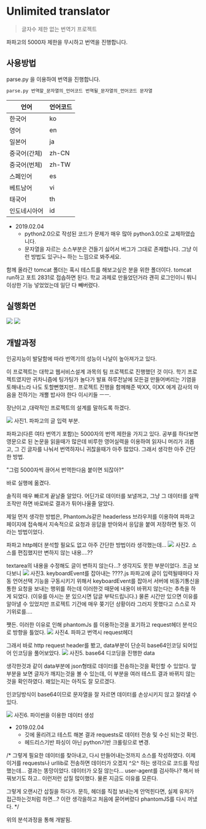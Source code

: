 # Unlimited translator
> 글자수 제한 없는 번역기 프로젝트

파파고의 5000자 제한을 무시하고 번역을 진행합니다.

## 사용방법
parse.py 을 이용하여 번역을 진행합니다.

```sh
parse.py 번역할_문자열의_언어코드 번역될_문자열의_언어코드 문자열
```

| 언어           | 언어코드    |
|----------------|-------------|
| 한국어         | ko          |
| 영어           | en          |
| 일본어         | ja          |
| 중국어(간체)   | zh-CN       |
| 중국어(번체)   | zh-TW       |
| 스페인어       | es          |   
| 베트남어       | vi          | 
| 태국어         | th          |
| 인도네시아어   | id          |


* 2019.02.04
	* python2.0으로 작성된 코드가 문제가 매우 많아 python3.0으로 교체하였습니다.
	* 문자열을 자르는 소스부분은 건들기 싫어서 버그가 그대로 존재합니다. 그냥 이런 방법도 있구나~ 하는 느낌으로 봐주세요.


함께 올라간 tomcat 폴더는 혹시 테스트를 해보고싶은 분을 위한 폴더이다.
tomcat run하고 포트 2831로 접솝하면 된다. 학교 과제로 만들었던거라 괜히 로그인이니 뭐니 이상한 기능 넣었었는데 일단 다 빼버렸다.

## 실행화면
![](./img/7.png)
![](./img/8.png)

## 개발과정

인공지능이 발달함에 따라 번역기의 성능이 나날이 높아져가고 있다.

이 프로젝트는 대학교 웹서비스설계 과목의 팀 프로젝트로 진행했던 것 이다.
학기 프로젝트였지만 귀차니즘에 팅가팅가 놀다가 발표 하루전날에 모든걸 만들어버리는 기염을 토해내느라 나도 토할뻔했지만..
프로젝트 진행을 함께해준 박XX, 이XX 에게 감사의 마음을 전하기는 개뿔 밥사야 한다 이시키들 ㅡㅡ.

장난이고 ,대략적인 프로젝트의 설계를 말하도록 하겠다.

![](./img/1.png)
사진1. 파파고의 글 입력 부분.

파파고(다른 여타 번역기 포함)는 5000자의 번역 제한을 가지고 있다.
공부를 하다보면 영문으로 된 논문을 읽을때가 많은데 비루한 영어실력을 이용하여 읽자니 머리가 괴롭고, 그 긴 글자를 나눠서 번역하자니 귀찮을때가 아주 많았다.
그래서 생각한 아주 간단한 방법. 

"그럼 5000자씩 끊어서 번역한다음 붙이면 되잖아?"

바로 실행에 옮겼다.

솔직히 매우 빠르게 끝날줄 알았다.
어딘가로 데이터를 보낼꺼고, 그냥 그 데이터를 살짝 조작만 하면 바로바로 결과가 튀어나울줄 알았다. 

제일 먼저 생각한 방법은, PhantomJs같은 headerless 브라우저를 이용하여 파파고 페이지에 접속해서 지속적으로 요청과 응답을 받아와서 응답을 붙여 저장하면 될것. 이라는 방법이었다. 

파파고 http헤더 분석할 필요도 없고 아주 간단한 방법이라 생각했는데...
![](./img/2.png)
사진2. 소스를 편집했지만 변하지 않는 내용....??

textarea의 내용을 수정해도 글이 변하지 않는다...? 생각지도 못한 부분이었다. 조금 보다보니
![](./img/3.png)
사진3. keyboardEvent를 잡아내는 ????.js
파파고에 글이 입력될때마다 자동 언어선택 기능을 구동시키기 위해서 keyboardEvent를 잡아서 서버에 비동기통신을 통한 요청을 보내는 행위를 하는데 이러한것 때문에 내용이 바뀌지 않는다는 추측을 하게 되었다. (이유를 아시는 분 있으시면 답글 부탁드립니다.)
물론 시간만 있으면 이유를 알아낼 수 있었지만 프로젝트 기간에 매우 쫒기던 상황이라 그러지 못했다고 스스로 자기위로를....

쨋든.  이러한 이유로 인해 phantomJs 를 이용하는것을 포기하고 request헤더 분석으로 방향을 틀었다.
![](./img/4.png)
사진4. 파파고 번역시 request헤더

그래서 바로 http request header를 봤고, data부분이 단순히 base64인코딩 되어있어 인코딩을 풀어보았다.
![](./img/5.png)
사진5. base64 디코딩을 진행한 data

생각한것과 같이 data부분에 json형태로 데이터를 전송하는것을 확인할 수 있었다.
앞부분을 보면 글자가 깨지는것을 볼 수 있는데, 이 부분을 여러 테스트 결과 바뀌지 않는것을 확인하였다. 왜있는지는 아직도 잘 모르겠다.

인코딩방식이 base64이므로 문자열을 잘 자르면 데이터를 손상시키지 않고 잘라낼 수 있다.

![](./img/6.png)
사진6. 파이썬을 이용한 데이터 생성

* 2019.02.04
	* 깃에 올리려고 테스트 해본 결과 requests로 데이터 전송 및 수신 되는것 확인.
	* 헤드리스기반 파싱이 아닌 python기반 크롤링으로 변경.

/*
그렇게 필요한 데이터를 찾아내고, 다시 만들어내는것까지 소스를 작성하였다. 이제 이거를 requests나 urllib로 전송하면 데이터가 오겠지 ^오^ 하는 생각으로 코드를 작성했는데... 결과는 똥망이었다. 데이터가 오질 않는다... 
user-agent를 검사하나? 해서 바꿔보기도 하고.. 이런저런 삽질 많이했다. 물론 지금도 이유를 모른다.

그렇게 오랜시간 삽질을 하다가. 문득, 헤더를 직접 보내는게 안먹힌다면, 실제 유저가 접근하는것처럼 하면...? 이란 생각을하고 처음에 묻어버렸다 phantomJS를 다시 꺼냈다.
*/	

위의 분석과정을 통해 개발됨.

